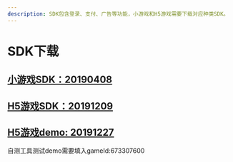 ```yaml
---
description: SDK包含登录、支付、广告等功能，小游戏和H5游戏需要下载对应种类SDK。
---
```


# SDK下载

## [小游戏SDK：20190408](https://chukong.oss-cn-qingdao.aliyuncs.com/res/Runtime_SDK_20190408.zip)

## [H5游戏SDK：20191209](https://chukong.oss-cn-qingdao.aliyuncs.com/res/H5_SDK_SEA_20191209.zip)

## [H5游戏demo: 20191227](https://cdn.gamebox.cocos.com/uploads/201912/zip/71f72fc9228a3b474eef39f3f6cf162f.zip)

自测工具测试demo需要填入gameId:673307600

